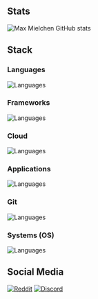 ## Stats

![Max Mielchen GitHub stats](https://github-readme-stats.vercel.app/api?username=maxmielchen&bg_color=30,e96443,904e95&title_color=fff&text_color=fff)

## Stack

### Languages
![Languages](https://skillicons.dev/icons?i=js,ts,html,php,css,bash,c,cs,cpp,rust,dart,go,py,java,kotlin,gradle,maven,latex,md)

### Frameworks
![Languages](https://skillicons.dev/icons?i=arduino,raspberrypi,bootstrap,dotnet,flutter,hibernate,selenium,tensorflow)

### Cloud
![Languages](https://skillicons.dev/icons?i=cloudflare,docker,kubernetes,mysql,postgres,redis,nginx,nodejs)

### Applications
![Languages](https://skillicons.dev/icons?i=blender,eclipse,idea,vim,visualstudio,vscode,cloudflare,figma)

### Git
![Languages](https://skillicons.dev/icons?i=git,github,githubactions,gitlab)

### Systems (OS)
![Languages](https://skillicons.dev/icons?i=linux,openshift,bsd)

## Social Media

[![Reddit](https://img.shields.io/reddit/user-karma/combined/max-mielchen?style=flat)](https://www.reddit.com/user/max-mielchen)
[![Discord](https://img.shields.io/badge/Discord-Max%20Mielchen%231748-%23404eed)](https://discord.com/users/1060943403837300847)

